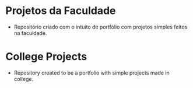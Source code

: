 # Projetos da Faculdade

- Repositório criado com o intuito de portfólio com projetos simples feitos na faculdade.



# College Projects

- Repository created to be a portfolio with simple projects made in college.